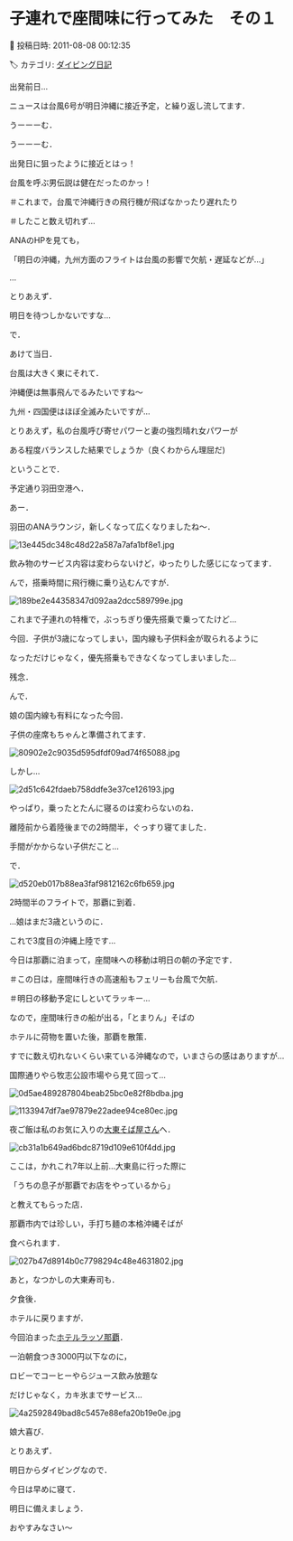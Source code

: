 # 子連れで座間味に行ってみた　その１

📅 投稿日時: 2011-08-08 00:12:35

🏷️ カテゴリ: [ダイビング日記](ce3a7a8d424d112fce83ee85c81a0e344.md)

出発前日…





ニュースは台風6号が明日沖縄に接近予定，と繰り返し流してます．


うーーーむ．


うーーーむ．


出発日に狙ったように接近とはっ！


台風を呼ぶ男伝説は健在だったのかっ！


＃これまで，台風で沖縄行きの飛行機が飛ばなかったり遅れたり


＃したこと数え切れず…





ANAのHPを見ても，


「明日の沖縄，九州方面のフライトは台風の影響で欠航・遅延などが…」


…


とりあえず．


明日を待つしかないですな…





で．


あけて当日．


台風は大きく東にそれて．


沖縄便は無事飛んでるみたいですね～


九州・四国便はほぼ全滅みたいですが…


とりあえず，私の台風呼び寄せパワーと妻の強烈晴れ女パワーが


ある程度バランスした結果でしょうか（良くわからん理屈だ)





ということで．


予定通り羽田空港へ．





あー．


羽田のANAラウンジ，新しくなって広くなりましたね～．




![13e445dc348c48d22a587a7afa1bf8e1.jpg](images/13e445dc348c48d22a587a7afa1bf8e1.jpg)




飲み物のサービス内容は変わらないけど，ゆったりした感じになってます．





んで，搭乗時間に飛行機に乗り込むんですが．




![189be2e44358347d092aa2dcc589799e.jpg](images/189be2e44358347d092aa2dcc589799e.jpg)




これまで子連れの特権で，ぶっちぎり優先搭乗で乗ってたけど…


今回．子供が3歳になってしまい，国内線も子供料金が取られるように


なっただけじゃなく，優先搭乗もできなくなってしまいました…


残念．





んで．


娘の国内線も有料になった今回．


子供の座席もちゃんと準備されてます．




![80902e2c9035d595dfdf09ad74f65088.jpg](images/80902e2c9035d595dfdf09ad74f65088.jpg)







しかし…




![2d51c642fdaeb758ddfe3e37ce126193.jpg](images/2d51c642fdaeb758ddfe3e37ce126193.jpg)




やっぱり，乗ったとたんに寝るのは変わらないのね．


離陸前から着陸後までの2時間半，ぐっすり寝てました．


手間がかからない子供だこと…





で．




![d520eb017b88ea3faf9812162c6fb659.jpg](images/d520eb017b88ea3faf9812162c6fb659.jpg)




2時間半のフライトで，那覇に到着．


…娘はまだ3歳というのに．


これで3度目の沖縄上陸です…





今日は那覇に泊まって，座間味への移動は明日の朝の予定です．


＃この日は，座間味行きの高速船もフェリーも台風で欠航．


＃明日の移動予定にしといてラッキー…





なので，座間味行きの船が出る，「とまりん」そばの


ホテルに荷物を置いた後，那覇を散策．





すでに数え切れないくらい来ている沖縄なので，いまさらの感はありますが…


国際通りやら牧志公設市場やら見て回って…




![0d5ae489287804beab25bc0e82f8bdba.jpg](images/0d5ae489287804beab25bc0e82f8bdba.jpg)






![1133947df7ae97879e22adee94ce80ec.jpg](images/1133947df7ae97879e22adee94ce80ec.jpg)







夜ご飯は私のお気に入りの[大東そば屋さん](http://gourmet.livedoor.com/restaurant/302414/)へ．




![cb31a1b649ad6bdc8719d109e610f4dd.jpg](images/cb31a1b649ad6bdc8719d109e610f4dd.jpg)







ここは，かれこれ7年以上前…大東島に行った際に


「うちの息子が那覇でお店をやっているから」


と教えてもらった店．


那覇市内では珍しい，手打ち麺の本格沖縄そばが


食べられます．




![027b47d8914b0c7798294c48e4631802.jpg](images/027b47d8914b0c7798294c48e4631802.jpg)




あと，なつかしの大東寿司も．





夕食後．


ホテルに戻りますが．


今回泊まった[ホテルラッソ那覇](http://www.rasso.co.jp/tomari/)．





一泊朝食つき3000円以下なのに，


ロビーでコーヒーやらジュース飲み放題な


だけじゃなく，カキ氷までサービス…




![4a2592849bad8c5457e88efa20b19e0e.jpg](images/4a2592849bad8c5457e88efa20b19e0e.jpg)




娘大喜び．





とりあえず．


明日からダイビングなので．


今日は早めに寝て．


明日に備えましょう．





おやすみなさい～
